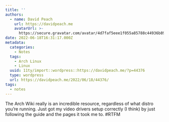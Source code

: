 ```yaml
---
title: ''
authors:
  - name: David Peach
    url: https://davidpeach.me
    avatarUrl: >-
      https://secure.gravatar.com/avatar/4d7faf5eee1f055a85788c44936b8995eaab6dfb004e7854ec747ccb272e91ee?s=96&d=mm&r=g
date: 2022-06-18T16:31:17.000Z
metadata:
  categories:
    - Notes
  tags:
    - Arch Linux
    - Linux
  uuid: 11ty/import::wordpress::https://davidpeach.me/?p=44376
  type: wordpress
  url: https://davidpeach.me/2022/06/18/44376/
tags:
  - notes
---
```

The Arch Wiki really is an incredible resource, regardless of what distro you’re running. Just got my video drivers setup correctly (I think) by just following the guide and the pages it took me to. #RTFM